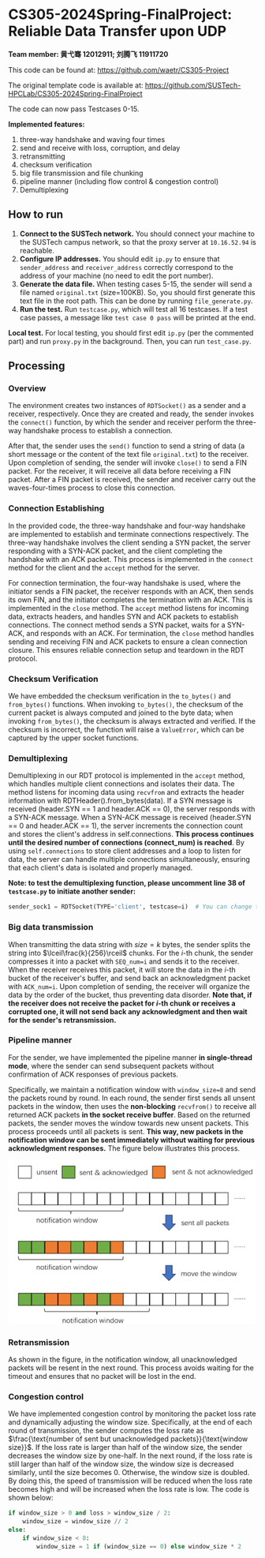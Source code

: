 # CS305-2024Spring-FinalProject: Reliable Data Transfer upon UDP

**Team member: 黄弋骞 12012911; 刘腾飞 11911720**

This code can be found at: https://github.com/waetr/CS305-Project

The original template code is available at: https://github.com/SUSTech-HPCLab/CS305-2024Spring-FinalProject

The code can now pass Testcases 0-15.

**Implemented features:**
1. three-way handshake and waving four times
2. send and receive with loss, corruption, and delay
3. retransmitting
4. checksum verification
5. big file transmission and file chunking
6. pipeline manner (including flow control & congestion control)
7. Demultiplexing

## How to run

1. **Connect to the SUSTech network.** You should connect your machine to the SUSTech campus network, so that the proxy server at `10.16.52.94` is reachable.
2. **Configure IP addresses.** You should edit `ip.py` to ensure that `sender_address` and `receiver_address` correctly correspond to the address of your machine (no need to edit the port number).
3. **Generate the data file.** When testing cases 5-15, the sender will send a file named `original.txt` (size=100KB). So, you should first generate this text file in the root path. This can be done by running `file_generate.py`.
4. **Run the test.** Run `testcase.py`, which will test all 16 testcases. If a test case passes, a message like ``test case 0 pass`` will be printed at the end.

**Local test.** For local testing, you should first edit `ip.py` (per the commented part) and run `proxy.py` in the background. Then, you can run `test_case.py`.

## Processing

### Overview

The environment creates two instances of `RDTSocket()` as a sender and a receiver, respectively. Once they are created and ready, the sender invokes the `connect()` function, by which the sender and receiver perform the three-way handshake process to establish a connection.

After that, the sender uses the `send()` function to send a string of data (a short message or the content of the text file `original.txt`) to the receiver. Upon completion of sending, the sender will invoke `close()` to send a FIN packet. For the receiver, it will receive all data before receiving a FIN packet. After a FIN packet is received, the sender and receiver carry out the waves-four-times process to close this connection.

### Connection Establishing

In the provided code, the three-way handshake and four-way handshake are implemented to establish and terminate connections respectively. The three-way handshake involves the client sending a SYN packet, the server responding with a SYN-ACK packet, and the client completing the handshake with an ACK packet. This process is implemented in the `connect` method for the client and the `accept` method for the server. 


For connection termination, the four-way handshake is used, where the initiator sends a FIN packet, the receiver responds with an ACK, then sends its own FIN, and the initiator completes the termination with an ACK. This is implemented in the `close` method. The `accept` method listens for incoming data, extracts headers, and handles SYN and ACK packets to establish connections. The connect method sends a SYN packet, waits for a SYN-ACK, and responds with an ACK. For termination, the `close` method handles sending and receiving FIN and ACK packets to ensure a clean connection closure. This ensures reliable connection setup and teardown in the RDT protocol.

### Checksum Verification

We have embedded the checksum verification in the `to_bytes()` and `from_bytes()` functions. When invoking `to_bytes()`, the checksum of the current packet is always computed and joined to the byte data; when invoking `from_bytes()`, the checksum is always extracted and verified. If the checksum is incorrect, the function will raise a `ValueError`, which can be captured by the upper socket functions.

### Demultiplexing

Demultiplexing in our RDT protocol is implemented in the `accept` method, which handles multiple client connections and isolates their data. The method listens for incoming data using `recvfrom` and extracts the header information with RDTHeader().from_bytes(data). If a SYN message is received (header.SYN == 1 and header.ACK == 0), the server responds with a SYN-ACK message. When a SYN-ACK message is received (header.SYN == 0 and header.ACK == 1), the server increments the connection count and stores the client's address in self.connections. __This process continues until the desired number of connections (connect_num) is reached__. By using `self.connections` to store client addresses and a loop to listen for data, the server can handle multiple connections simultaneously, ensuring that each client's data is isolated and properly managed.

**Note: to test the demultiplexing function, please uncomment line 38 of `testcase.py` to initiate another sender:**

```python
sender_sock1 = RDTSocket(TYPE='client', testcase=i)  # You can change the initialize RDTSocket()
```

### Big data transmission

When transmitting the data string with $size=k~\text{bytes}$, the sender splits the string into $\lceil\frac{k}{256}\rceil$ chunks. For the $i$-th chunk, the sender compresses it into a packet with `SEQ_num=i` and sends it to the receiver. When the receiver receives this packet, it will store the data in the $i$-th bucket of the receiver's buffer, and send back an acknowledgment packet with `ACK_num=i`. Upon completion of sending, the receiver will organize the data by the order of the bucket, thus preventing data disorder. **Note that, if the receiver does not receive the packet for $i$-th chunk or receives a corrupted one, it will not send back any acknowledgment and then wait for the sender's retransmission.**

### Pipeline manner

For the sender, we have implemented the pipeline manner **in single-thread mode**, where the sender can send subsequent packets without confirmation of ACK responses of previous packets.

Specifically, we maintain a notification window with `window_size=8` and send the packets round by round. In each round, the sender first sends all unsent packets in the window, then uses the **non-blocking** `recvfrom()` to receive all returned ACK packets **in the socket receive buffer**. Based on the returned packets, the sender moves the window towards new unsent packets. This process proceeds until all packets is sent. **This way, new packets in the notification window can be sent immediately without waiting for previous acknowledgment responses.** The figure below illustrates this process.

<img src="img.png" style="zoom: 50%;" />

### Retransmission

As shown in the figure, in the notification window, all unacknowledged packets will be resent in the next round. This process avoids waiting for the timeout and ensures that no packet will be lost in the end.

### Congestion control

We have implemented congestion control by monitoring the packet loss rate and dynamically adjusting the window size. Specifically, at the end of each round of transmission, the sender computes the loss rate as $\frac{\text{number of sent but unacknowledged packets}}{\text{window size}}$. If the loss rate is larger than half of the window size, the sender decreases the window size by one-half. In the next round, if the loss rate is still larger than half of the window size, the window size is decreased similarly, until the size becomes 0. Otherwise, the window size is doubled. By doing this, the speed of transmission will be reduced when the loss rate becomes high and will be increased when the loss rate is low. The code is shown below:

```python
if window_size > 0 and loss > window_size / 2:
	window_size = window_size // 2
else:
	if window_size < 8:
		window_size = 1 if (window_size == 0) else window_size * 2
```